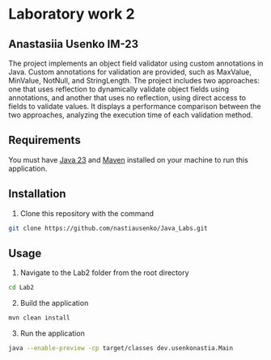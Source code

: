# Laboratory work 2

## Anastasiia Usenko IM-23

The project implements an object field validator using custom annotations in Java. Custom annotations for validation are 
provided, such as MaxValue, MinValue, NotNull, and StringLength. The project includes two approaches: one that uses 
reflection to dynamically validate object fields using annotations, and another that uses no reflection, using direct 
access to fields to validate values. It displays a performance comparison between the two approaches, analyzing the 
execution time of each validation method.

## Requirements

You must have [Java 23](https://www.oracle.com/ua/java/technologies/downloads/#jdk23-linux) 
and [Maven](https://maven.apache.org/download.cgi) installed on your machine to run this application.

## Installation

1. Clone this repository with the command

```bash
git clone https://github.com/nastiausenko/Java_Labs.git
```

## Usage

1. Navigate to the Lab2 folder from the root directory

```bash
cd Lab2
```

2. Build the application

```bash
mvn clean install
```

3. Run the application

```bash
java --enable-preview -cp target/classes dev.usenkonastia.Main
```